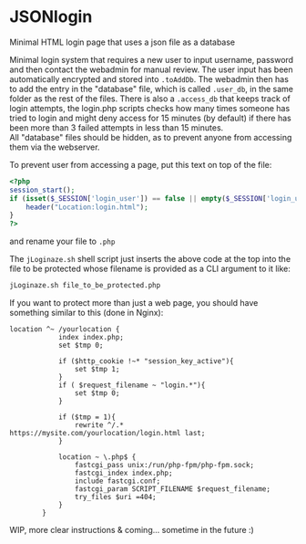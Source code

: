 # JSONlogin
Minimal HTML login page that uses a json file as a database


Minimal login system that requires a new user to input username, password and then contact the webadmin for manual review. The user input has been automatically encrypted and stored into ```.toAddDb```. The webadmin then has to add the entry in the "database" file, which is called ```.user_db```, in the same folder as the rest of the files.
There is also a ```.access_db``` that keeps track of login attempts, the login.php scripts checks how many times someone has tried to login and might deny access for 15 minutes (by default) if there has been more than 3 failed attempts in less than 15 minutes.  
All "database" files should be hidden, as to prevent anyone from accessing them via the webserver.

To prevent user from accessing a page, put this text on top of the file:
```php
<?php
session_start();
if (isset($_SESSION['login_user']) == false || empty($_SESSION['login_user'])) {
    header("Location:login.html");
}
?>
```
and rename your file to ```.php```

The `jLoginaze.sh` shell script just inserts the above code at the top into the file to be protected whose filename is provided as a CLI argument to it like:
```bash
jLoginaze.sh file_to_be_protected.php
```

If you want to protect more than just a web page, you should have something similar to this (done in Nginx):
```
location ^~ /yourlocation {
            index index.php;
            set $tmp 0;

            if ($http_cookie !~* "session_key_active"){
                set $tmp 1;
            }
            if ( $request_filename ~ "login.*"){
                set $tmp 0;
            }

            if ($tmp = 1){
                rewrite ^/.* https://mysite.com/yourlocation/login.html last;
            }

            location ~ \.php$ {
                fastcgi_pass unix:/run/php-fpm/php-fpm.sock;
                fastcgi_index index.php;
                include fastcgi.conf;
                fastcgi_param SCRIPT_FILENAME $request_filename;
                try_files $uri =404;
            }
        }

```

WIP, more clear instructions & coming... sometime in the future :)
